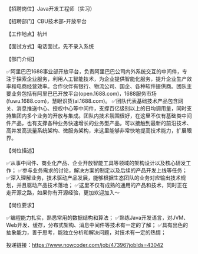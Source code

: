 【招聘岗位】Java开发工程师（实习）

【招聘部门】CBU技术部-开放平台

【工作地点】杭州

【面试方式】电话面试，先不录入系统

【部门介绍】

✅阿里巴巴1688事业部开放平台，负责阿里巴巴公司内外系统交互的中间件，专注于探索企业服务，利用人工智能技术，为企业提供智能化服务，提升企业生产效率和电商经营效率。合作伙伴有银行、物流公司、国企、各种软件提供商。团队主要业务包括有阿里巴巴开放平台(open.1688.com)，1688服务市场(fuwu.1688.com)，慧眼识货(ai.1688.com)。
✅团队代表基础技术产品包含网关、消息推送中心、授权中心等中间件，支撑百亿级别以上的日均调用量，同时支持集团内多个业务的开放与集成。团队内技术氛围很好，在这里不仅有基础类中间件产品，也有支撑各种业务快速增长的业务型产品，可以接触到最新的前沿技术、高并发高流量系统架构、微服务架构，来这里能够非常快地提高技术能力，扩展眼界。

【岗位描述】

✅从事中间件、商业化产品、企业开放智能工具等领域的架构设计以及核心研发工作；
✅参与业务需求的讨论，解决方案的制定以及后续的产品开发上线等任务；
✅深入理解业务，技术驱动产品发展，能够根据生态团队的业务对应输出技术规划，并且驱动产品技术落地；
✅这里不仅有成熟的通用的产品和技术，同时正在走开源之路，如果你有开源经验，更加欢迎加入～

【岗位要求】

✅编程能力扎实，熟悉常用的数据结构和算法；
✅熟练Java开发语言，对JVM、Web开发、缓存，分布式架构、消息中间件等技术有一定的了解；
✅具有出色的抽象能力，善于思考，能独立分析和解决问题，对技术有一定的热情；

投递链接：https://www.nowcoder.com/job/47396?jobIds=43042
